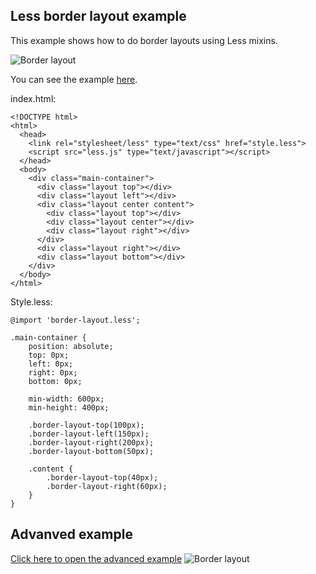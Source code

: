 ## Less border layout example

This example shows how to do border layouts using Less mixins.

![Border layout](http://sunesimonsen.github.com/less-border-layout/images/border-layout.png)

You can see the example [here](http://sunesimonsen.github.com/less-border-layout/).

index.html:

    <!DOCTYPE html>
    <html>
      <head>
        <link rel="stylesheet/less" type="text/css" href="style.less">
        <script src="less.js" type="text/javascript"></script>
      </head>
      <body>
        <div class="main-container">
          <div class="layout top"></div> 
          <div class="layout left"></div> 
          <div class="layout center content">
            <div class="layout top"></div> 
            <div class="layout center"></div> 
            <div class="layout right"></div> 
          </div> 
          <div class="layout right"></div> 
          <div class="layout bottom"></div> 
        </div>
      </body>
    </html>
  
Style.less:

    @import 'border-layout.less';
    
    .main-container {
        position: absolute;
        top: 0px;
        left: 0px;
        right: 0px;
        bottom: 0px;
    
        min-width: 600px;
        min-height: 400px;
        
        .border-layout-top(100px);
        .border-layout-left(150px);
        .border-layout-right(200px);
        .border-layout-bottom(50px);
    
        .content {
            .border-layout-top(40px);
            .border-layout-right(60px);
        }
    }
    
## Advanved example

[Click here to open the advanced example](http://sunesimonsen.github.com/less-border-layout/advanced.html "Advanced example")
![Border layout](http://sunesimonsen.github.com/less-border-layout/images/border-layout-advanced-thumb.png)
